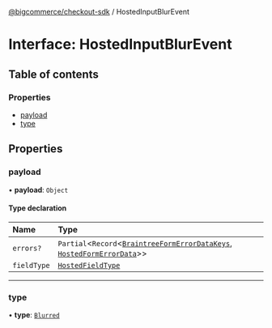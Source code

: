 [@bigcommerce/checkout-sdk](../README.md) / HostedInputBlurEvent

# Interface: HostedInputBlurEvent

## Table of contents

### Properties

- [payload](HostedInputBlurEvent.md#payload)
- [type](HostedInputBlurEvent.md#type)

## Properties

### payload

• **payload**: `Object`

#### Type declaration

| Name | Type |
| :------ | :------ |
| `errors?` | `Partial`<`Record`<[`BraintreeFormErrorDataKeys`](../README.md#braintreeformerrordatakeys), [`HostedFormErrorData`](HostedFormErrorData.md)\>\> |
| `fieldType` | [`HostedFieldType`](../enums/HostedFieldType.md) |

___

### type

• **type**: [`Blurred`](../enums/HostedInputEventType.md#blurred)
